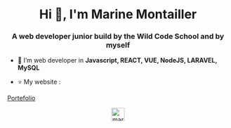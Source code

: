 <h1 align="center">Hi 👋, I'm Marine Montailler</h1>
<h3 align="center">A web developer junior build by the Wild Code School and by myself</h3>

- 🌱 I’m web developer in **Javascript, REACT, VUE, NodeJS, LARAVEL, MySQL**

- ⭐️ My website :

<p>
<a href="https://www.marinemontailler.com/" target="blank">Portefolio</a>
</p>

<p align="center">
<a href="https://www.linkedin.com/in/marine-montailler-193298185/" target="blank"><img align="center" src="https://cdn.jsdelivr.net/npm/simple-icons@3.0.1/icons/linkedin.svg" alt="marine montailler" height="30" width="30" /></a>
</p>
